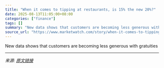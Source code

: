 ```yaml
---
title: "When it comes to tipping at restaurants, is 15% the new 20%?"
date: 2025-08-13T11:05:00+08:00
categories: ["finance"]
tags: []
summary: "New data shows that customers are becoming less generous with gratuities"
source_url: "https://www.marketwatch.com/story/when-it-comes-to-tipping-at-restaurants-is-15-the-new-20-2e3abe05?mod=mw_rss_topstories"
---
```


New data shows that customers are becoming less generous with gratuities

---

*来源: [原文链接](https://www.marketwatch.com/story/when-it-comes-to-tipping-at-restaurants-is-15-the-new-20-2e3abe05?mod=mw_rss_topstories)*
